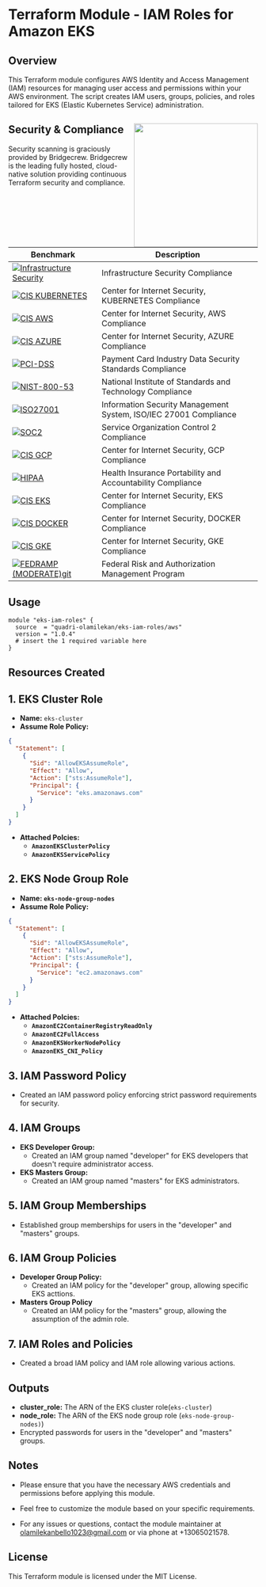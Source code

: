 # Terraform Module - IAM Roles for Amazon EKS

## Overview

This Terraform module configures AWS Identity and Access Management (IAM) resources for managing user access and permissions within your AWS environment. The script creates IAM users, groups, policies, and roles tailored for EKS (Elastic Kubernetes Service) administration.

## Security & Compliance [<img src="https://cloudposse.com/wp-content/uploads/2020/11/bridgecrew.svg" width="250" align="right" />](https://bridgecrew.io/)

Security scanning is graciously provided by Bridgecrew. Bridgecrew is the leading fully hosted, cloud-native solution providing continuous Terraform security and compliance.

| Benchmark | Description |
|--------|---------------|
| [![Infrastructure Security](https://www.bridgecrew.cloud/badges/github/quadri-olamilekan/terraform-aws-eks-iam-roles/general)](https://www.bridgecrew.cloud/link/badge?vcs=github&fullRepo=quadri-olamilekan%2Fterraform-aws-eks-iam-roles&benchmark=INFRASTRUCTURE+SECURITY) | Infrastructure Security Compliance |
| [![CIS KUBERNETES](https://www.bridgecrew.cloud/badges/github/quadri-olamilekan/terraform-aws-eks-iam-roles/cis_kubernetes_16)](https://www.bridgecrew.cloud/link/badge?vcs=github&fullRepo=quadri-olamilekan%2Fterraform-aws-eks-iam-roles&benchmark=CIS+KUBERNETES+V1.6) | Center for Internet Security, KUBERNETES Compliance |
| [![CIS AWS](https://www.bridgecrew.cloud/badges/github/quadri-olamilekan/terraform-aws-eks-iam-roles/cis_aws)](https://www.bridgecrew.cloud/link/badge?vcs=github&fullRepo=quadri-olamilekan%2Fterraform-aws-eks-iam-roles&benchmark=CIS+AWS+V1.2) | Center for Internet Security, AWS Compliance |
| [![CIS AZURE](https://www.bridgecrew.cloud/badges/github/quadri-olamilekan/terraform-aws-eks-iam-roles/cis_azure)](https://www.bridgecrew.cloud/link/badge?vcs=github&fullRepo=quadri-olamilekan%2Fterraform-aws-eks-iam-roles&benchmark=CIS+AZURE+V1.1) | Center for Internet Security, AZURE Compliance |
| [![PCI-DSS](https://www.bridgecrew.cloud/badges/github/quadri-olamilekan/terraform-aws-eks-iam-roles/pci)](https://www.bridgecrew.cloud/link/badge?vcs=github&fullRepo=quadri-olamilekan%2Fterraform-aws-eks-iam-roles&benchmark=PCI-DSS+V3.2) | Payment Card Industry Data Security Standards Compliance |
| [![NIST-800-53](https://www.bridgecrew.cloud/badges/github/quadri-olamilekan/terraform-aws-eks-iam-roles/nist)](https://www.bridgecrew.cloud/link/badge?vcs=github&fullRepo=quadri-olamilekan%2Fterraform-aws-eks-iam-roles&benchmark=NIST-800-53) | National Institute of Standards and Technology Compliance |
| [![ISO27001](https://www.bridgecrew.cloud/badges/github/quadri-olamilekan/terraform-aws-eks-iam-roles/iso)](https://www.bridgecrew.cloud/link/badge?vcs=github&fullRepo=quadri-olamilekan%2Fterraform-aws-eks-iam-roles&benchmark=ISO27001) | Information Security Management System, ISO/IEC 27001 Compliance |
| [![SOC2](https://www.bridgecrew.cloud/badges/github/quadri-olamilekan/terraform-aws-eks-iam-roles/soc2)](https://www.bridgecrew.cloud/link/badge?vcs=github&fullRepo=quadri-olamilekan%2Fterraform-aws-eks-iam-roles&benchmark=SOC2)| Service Organization Control 2 Compliance |
| [![CIS GCP](https://www.bridgecrew.cloud/badges/github/quadri-olamilekan/terraform-aws-eks-iam-roles/cis_gcp)](https://www.bridgecrew.cloud/link/badge?vcs=github&fullRepo=quadri-olamilekan%2Fterraform-aws-eks-iam-roles&benchmark=CIS+GCP+V1.1) | Center for Internet Security, GCP Compliance |
| [![HIPAA](https://www.bridgecrew.cloud/badges/github/quadri-olamilekan/terraform-aws-eks-iam-roles/hipaa)](https://www.bridgecrew.cloud/link/badge?vcs=github&fullRepo=quadri-olamilekan%2Fterraform-aws-eks-iam-roles&benchmark=HIPAA) | Health Insurance Portability and Accountability Compliance |
| [![CIS EKS](https://www.bridgecrew.cloud/badges/github/quadri-olamilekan/terraform-aws-eks-iam-roles/cis_eks_11)](https://www.bridgecrew.cloud/link/badge?vcs=github&fullRepo=quadri-olamilekan%2Fterraform-aws-eks-iam-roles&benchmark=CIS+EKS+V1.1) | Center for Internet Security, EKS Compliance |
| [![CIS DOCKER](https://www.bridgecrew.cloud/badges/github/quadri-olamilekan/terraform-aws-eks-iam-roles/cis_docker_12)](https://www.bridgecrew.cloud/link/badge?vcs=github&fullRepo=quadri-olamilekan%2Fterraform-aws-eks-iam-roles&benchmark=CIS+DOCKER+V1.2) | Center for Internet Security, DOCKER Compliance |
| [![CIS GKE](https://www.bridgecrew.cloud/badges/github/quadri-olamilekan/terraform-aws-eks-iam-roles/cis_gke_11)](https://www.bridgecrew.cloud/link/badge?vcs=github&fullRepo=quadri-olamilekan%2Fterraform-aws-eks-iam-roles&benchmark=CIS+GKE+V1.1) | Center for Internet Security, GKE Compliance |
| [![FEDRAMP (MODERATE)git ](https://www.bridgecrew.cloud/badges/github/quadri-olamilekan/terraform-aws-eks-iam-roles/fedramp_moderate)](https://www.bridgecrew.cloud/link/badge?vcs=github&fullRepo=quadri-olamilekan%2Fterraform-aws-eks-iam-roles&benchmark=FEDRAMP+%28MODERATE%29) | Federal Risk and Authorization Management Program|

## Usage

```hcl
module "eks-iam-roles" {
  source  = "quadri-olamilekan/eks-iam-roles/aws"
  version = "1.0.4"
  # insert the 1 required variable here
}
```

## Resources Created

## 1. EKS Cluster Role

- **Name:** `eks-cluster`
- **Assume Role Policy:**

```json
{
  "Statement": [
    {
      "Sid": "AllowEKSAssumeRole",
      "Effect": "Allow",
      "Action": ["sts:AssumeRole"],
      "Principal": {
        "Service": "eks.amazonaws.com"
      }
    }
  ]
}
```
- **Attached Polcies:**
  - **`AmazonEKSClusterPolicy`**
  - **`AmazonEKSServicePolicy`**

## 2. EKS Node Group Role
- **Name: `eks-node-group-nodes`**
- **Assume Role Policy:**

```json
{
  "Statement": [
    {
      "Sid": "AllowEKSAssumeRole",
      "Effect": "Allow",
      "Action": ["sts:AssumeRole"],
      "Principal": {
        "Service": "ec2.amazonaws.com"
      }
    }
  ]
}
```

- **Attached Polcies:**
  - **`AmazonEC2ContainerRegistryReadOnly`**
  - **`AmazonEC2FullAccess`**
  - **`AmazonEKSWorkerNodePolicy`**
  - **`AmazonEKS_CNI_Policy`**

## 3. IAM Password Policy
- Created an IAM password policy enforcing strict password requirements for security.

## 4. IAM Groups
- **EKS Developer Group:**
  - Created an IAM group named "developer" for EKS developers that doesn't require administrator access.
- **EKS Masters Group:**
  - Created an IAM group named "masters" for EKS administrators.

## 5. IAM Group Memberships
- Established group memberships for users in the "developer" and "masters" groups.

## 6. IAM Group Policies
- **Developer Group Policy:**
  -   Created an IAM policy for the "developer" group, allowing specific EKS acttions.
- **Masters Group Policy**
  - Created an IAM policy for the "masters" group, allowing the assumption of the admin role.

## 7. IAM Roles and Policies
- Created a broad IAM policy and IAM role  allowing various actions.


## Outputs

- **cluster_role:** The ARN of the EKS cluster role(`eks-cluster`)
- **node_role:** The ARN of the EKS node group role (`eks-node-group-nodes)`)
- Encrypted passwords for users in the "developer" and "masters" groups.

## Notes

- Please ensure that you have the necessary AWS credentials and permissions before applying this module.

- Feel free to customize the module based on your specific requirements.

- For any issues or questions, contact the module maintainer at olamilekanbello1023@gmail.com  or via phone at +13065021578.

## License

This Terraform module is licensed under the MIT License. 
